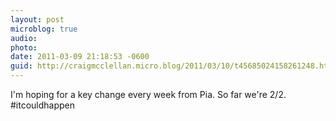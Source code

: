 ```yaml
---
layout: post
microblog: true
audio: 
photo: 
date: 2011-03-09 21:18:53 -0600
guid: http://craigmcclellan.micro.blog/2011/03/10/t45685024158261248.html
---
```

I'm hoping for a key change every week from Pia. So far we're 2/2. #itcouldhappen
